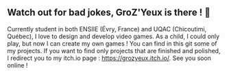 **Watch out for bad jokes, GroZ'Yeux is there !** 👋
---
Currently student in both ENSIIE (Évry, France) and UQAC (Chicoutimi, Québec), I love to design and develop video games.
As a child, I could only play, but now I can create my own games !
You can find in this git some of my projects.
If you want to find only projects that are finished and polished, I redirect you to my itch.io page : https://grozyeux.itch.io/.
See you soon online !

